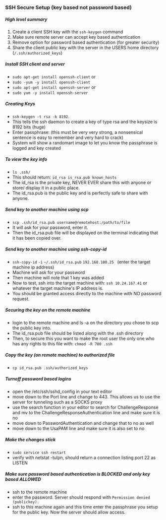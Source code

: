 ### SSH Secure Setup (key based not password based)

##### High level summary
1. Create a client SSH key with the `ssh-keygen` command
2. Make sure remote server can accept key based authentication
3. Remove option for password based authentication (for greater security)
4. Share the client public key with the server in the USERS home directory (`/.ssh/authorized_keys`)

##### Install SSH client and server
- `sudo apt-get install openssh-client` or 
- `sudo -yum -y install openssh-client`
- `sudo apt-get install openssh-server` or 
- `sudo yum -y install openssh-server `


##### Creating Keys
- `ssh-keygen -t rsa -b 8192`. 
- This tells the ssh daemon to create a key of type rsa and the keysize is 8192 bits (huge)
- Enter passphrase: (this must be very very strong, a nonsensical sentence is easy to remember and very hard to crack)
- System will show a randomart image to let you know the passphrase is logged and key created

##### To view the key info
- `ls .ssh/`
- This should return: `id_rsa is_rsa.pub known_hosts`
- The id_rsa is the private key, NEVER EVER share this with anyone or store/ display it in a public place. 
- The id_rsa.pub is the public key and is perfectly safe to share with anyone.

##### Send key to another machine using scp
- `scp .ssh/id_rsa.pub username@remotehost:/path/to/file`
- It will ask for your password, enter it.
- Then the id_rsa.pub file will be displayed on the terminal indicating that it has been copied over.

##### Send key to another machine using ssh-copy-id
- `ssh-copy-id` `-i` `~/.ssh/id_rsa.pub` `192.168.100.25 ` (enter the target machine ip address)
- Machine will ask for your password
- Then machine will note that 1 key was added
- Now to test, ssh into the target machine with: `ssh 10.24.167.41` or whatever the target machine's IP address is.
- You should be granted access directly to the machine with NO password request.

##### Securing the key on the remote machine
- login to the remote machine and ls -a on the directory you chose to scp the public key into.
- The id_rsa.pub file should be listed along with the .ssh directory
- Then, to secure this you want to make the root user the only one who has any rights to this file with: `chmod -R 700 .ssh`

##### Copy the key (on remote machine) to authorized file
- `cp id_rsa.pub .ssh/authorized_keys`

##### Turnoff password based logins
- open the /etc/ssh/sshd_config in your text editor
- move down to the Port line and change to 443. This allows us to use the server for tunneling such as a SOCKS proxy
- use the search function in your editor to search for ChallengeResponse and mv to the ChallengeResponseAuthentication line and make sure it is no
- move down to PasswordAuthentication and change that to no as well
- move down to the UsaPAM line and make sure it is also set to no

##### Make the changes stick
- `sudo service ssh restart`
- verify with netstat -tulpn, should return a connection listing port 22 as LISTEN


##### Make sure password based authentication is BLOCKED and only key based ALLOWED
- ssh to the remote machine
- enter the password. Server should respond with `Permission denied (publickey).`
- ssh to this machine again and this time enter the passphrase you setup for the public key. Now the server should allow access.
